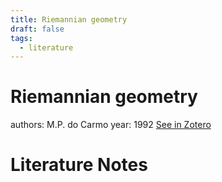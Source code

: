 ```yaml
---
title: Riemannian geometry
draft: false
tags:
  - literature
---
```

# Riemannian geometry
authors: M.P. do Carmo
year: 1992
[See in Zotero](zotero://select/items/@docarmo1992Riemannian)

# Literature Notes
